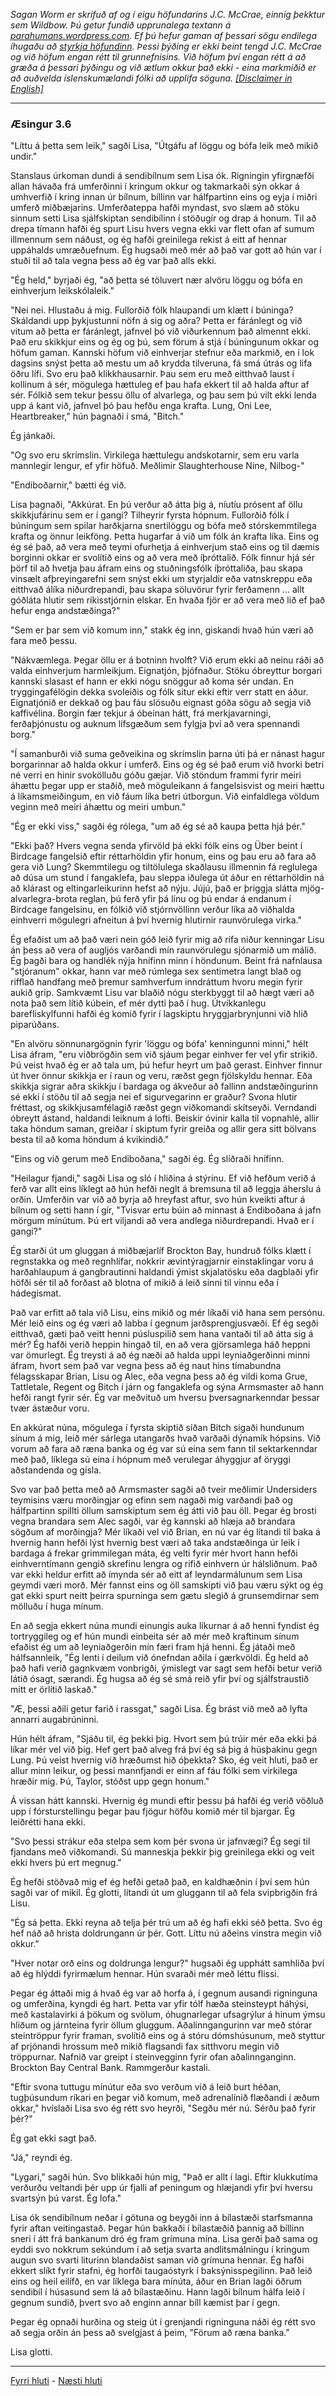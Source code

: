 *Sagan Worm er skrifuð af og í eigu höfundarins J.C. McCrae, einnig þekktur sem Wildbow. Þú getur fundið upprunalega textann á [parahumans.wordpress.com](https://parahumans.wordpress.com/). Ef þú hefur gaman af þessari sögu endilega íhugaðu að [styrkja höfundinn](https://parahumans.wordpress.com/support/). Þessi þýðing er ekki beint tengd J.C. McCrae og við höfum engan rétt til grunnefnisins. Við höfum því engan rétt á að græða á þessari þýðingu og við ætlum okkur það ekki - eina markmiðið er að auðvelda íslenskumælandi fólki að upplifa söguna. [[Disclaimer in English]](../../README.md#fyrirvari)*

---

### Æsingur 3.6

"Líttu á þetta sem leik," sagði Lisa, "Útgáfu af löggu og bófa leik með mikið undir."

Stanslaus úrkoman dundi á sendibílnum sem Lisa ók. Rigningin yfirgnæfði allan hávaða frá umferðinni í kringum okkur og takmarkaði sýn okkar á umhverfið í kring innan úr bílnum, bíllinn var hálfpartinn eins og eyja í miðri umferð miðbæjarins. Umferðateppa hafði myndast, svo slæm að stöku sinnum setti Lisa sjálfskiptan sendibílinn í stöðugír og drap á honum. Til að drepa tímann hafði ég spurt Lisu hvers vegna ekki var flett ofan af sumum illmennum sem náðust, og ég hafði greinilega rekist á eitt af hennar uppáhalds umræðuefnum. Ég hugsaði með mér að það var gott að hún var í stuði til að tala vegna þess að ég var það alls ekki.

"Ég held," byrjaði ég, "að þetta sé töluvert nær alvöru löggu og bófa en einhverjum leikskólaleik."

"Nei nei. Hlustaðu á mig. Fullorðið fólk hlaupandi um klætt í búninga? Skáldandi upp þykjustunni nöfn á sig og aðra? Þetta er fáránlegt og við vitum að þetta er fáránlegt, jafnvel þó við viðurkennum það almennt ekki. Það eru skikkjur eins og ég og þú, sem förum á stjá í búningunum okkar og höfum gaman. Kannski höfum við einhverjar stefnur eða markmið, en í lok dagsins snýst þetta að mestu um að krydda tilveruna, fá smá útrás og lifa öðru lífi. Svo eru það klikkhausarnir. Þau sem eru með eitthvað laust í kollinum á sér, mögulega hættuleg ef þau hafa ekkert til að halda aftur af sér. Fólkið sem tekur þessu öllu of alvarlega, og þau sem þú vilt ekki lenda upp á kant við, jafnvel þó þau hefðu enga krafta. Lung, Oni Lee, Heartbreaker," hún þagnaði í smá, "Bitch."

Ég jánkaði.

"Og svo eru skrímslin. Virkilega hættulegu andskotarnir, sem eru varla mannlegir lengur, ef yfir höfuð. Meðlimir Slaughterhouse Nine, Nilbog-"

"Endiboðarnir," bætti ég við.

Lisa þagnaði, "Akkúrat. En þú verður að átta þig á, níutíu prósent af öllu skikkjufárinu sem er í gangi? Tilheyrir fyrsta hópnum. Fullorðið fólk í búningum sem spilar harðkjarna snertilöggu og bófa með stórskemmtilega krafta og önnur leikföng. Þetta hugarfar á við um fólk án krafta líka. Eins og ég sé það, að vera með teymi ofurhetja á einhverjum stað eins og til dæmis borginni okkar er svolítið eins og að vera með íþróttalið. Fólk finnur hjá sér þörf til að hvetja þau áfram eins og stuðningsfólk íþróttaliða, þau skapa vinsælt afþreyingarefni sem snýst ekki um styrjaldir eða vatnskreppu eða eitthvað álíka niðurdrepandi, þau skapa söluvörur fyrir ferðamenn ... allt góðláta hlutir sem ríkisstjórnin elskar. En hvaða fjör er að vera með lið ef það hefur enga andstæðinga?"

"Sem er þar sem við komum inn," stakk ég inn, giskandi hvað hún væri að fara með þessu.

"Nákvæmlega. Þegar öllu er á botninn hvolft? Við erum ekki að neinu ráði að valda einhverjum harmleikjum. Eignatjón, þjófnaður. Stöku óbreyttur borgari kannski slasast ef hann er ekki nógu snöggur að koma sér undan. En tryggingafélögin dekka svoleiðis og fólk situr ekki eftir verr statt en áður. Eignatjónið er dekkað og þau fáu slösuðu eignast góða sögu að segja við kaffivélina. Borgin fær tekjur á óbeinan hátt, frá merkjavarningi, ferðaþjónustu og auknum lífsgæðum sem fylgja því að vera spennandi borg."

"Í samanburði við suma geðveikina og skrímslin þarna úti þá er nánast hagur borgarinnar að halda okkur í umferð. Eins og ég sé það erum við hvorki betri né verri en hinir svokölluðu góðu gæjar. Við stöndum frammi fyrir meiri áhættu þegar upp er staðið, með möguleikann á fangelsisvist og meiri hættu á líkamsmeiðingum, en við fáum líka betri útborgun. Við einfaldlega völdum veginn með meiri áhættu og meiri umbun."

"Ég er ekki viss," sagði ég rólega, "um að ég sé að kaupa þetta hjá þér."

"Ekki það? Hvers vegna senda yfirvöld þá ekki fólk eins og Über beint í Birdcage fangelsið eftir réttarhöldin yfir honum, eins og þau eru að fara að gera við Lung? Skemmtilegu og tiltölulega skaðlausu illmennin fá reglulega að dúsa um stund í fangaklefa, þau sleppa iðulega út áður en réttarhöldin ná að klárast og eltingarleikurinn hefst að nýju. Jújú, það er þriggja slátta mjög-alvarlegra-brota reglan, þú ferð yfir þá línu og þú endar á endanum í Birdcage fangelsinu, en fólkið við stjórnvöllinn verður líka að viðhalda einhverri mögulegri afneitun á því hvernig hlutirnir raunvörulega virka."

Ég efaðist um að það væri nein góð leið fyrir mig að rífa niður kenningar Lisu án þess að vera of augljós varðandi mín raunvörulegu sjónarmið um málið. Ég þagði bara og handlék nýja hnífinn minn í höndunum. Beint frá nafnlausa "stjóranum" okkar, hann var með rúmlega sex sentimetra langt blað og rifflað handfang með þremur samhverfum inndráttum hvoru megin fyrir aukið grip. Samkvæmt Lisu var blaðið nógu sterkbyggt til að hægt væri að nota það sem lítið kúbein, ef mér dytti það í hug. Útvíkkanlegu barefliskylfunni hafði ég komið fyrir í lagskiptu hryggjarbrynjunni við hlið piparúðans.

"En alvöru sönnunargögnin fyrir 'löggu og bófa' kenningunni minni," hélt Lisa áfram, "eru viðbrögðin sem við sjáum þegar einhver fer vel yfir strikið. Þú veist hvað ég er að tala um, þú hefur heyrt um það gerast. Einhver finnur út hver önnur skikkja er í raun og veru, ræðst gegn fjölskyldu hennar. Eða skikkja sigrar aðra skikkju í bardaga og ákveður að fallinn andstæðingurinn sé ekki í stöðu til að segja nei ef sigurvegarinn er graður? Svona hlutir fréttast, og skikkjusamfélagið ræðst gegn viðkomandi skítseyði. Verndandi óbreytt ástand, haldandi leiknum á lofti. Beiskir óvinir kalla til vopnahlé, allir taka höndum saman, greiðar í skiptum fyrir greiða og allir gera sitt bölvans besta til að koma höndum á kvikindið."

"Eins og við gerum með Endiboðana," sagði ég. Ég slíðraði hnífinn.

"Heilagur fjandi," sagði Lisa og sló í hliðina á stýrinu. Ef við hefðum verið á ferð var allt eins líklegt að hún hefði neglt á bremsuna til að leggja áherslu á orðin. Umferðin var við að byrja að hreyfast aftur, svo hún kveikti aftur á bílnum og setti hann í gír, "Tvisvar ertu búin að minnast á Endiboðana á jafn mörgum mínútum. Þú ert viljandi að vera andlega niðurdrepandi. Hvað er í gangi?"

Ég starði út um gluggan á miðbæjarlíf Brockton Bay, hundruð fólks klætt í regnstakka og með regnhlífar, nokkrir ævintýragjarnir einstaklingar voru á harðahlaupum á gangbrautinni haldandi ýmist skjalatösku eða dagblaði yfir höfði sér til að forðast að blotna of mikið á leið sinni til vinnu eða í hádegismat.

Það var erfitt að tala við Lisu, eins mikið og mér líkaði við hana sem persónu. Mér leið eins og ég væri að labba í gegnum jarðsprengjusvæði. Ef ég segði eitthvað, gæti það veitt henni púsluspilið sem hana vantaði til að átta sig á mér? Ég hafði verið heppin hingað til, en að vera gjörsamlega háð heppni var ömurlegt. Ég treysti á að ég næði að halda uppi leyniaðgerðinni minni áfram, hvort sem það var vegna þess að ég naut hins tímabundna félagsskapar Brian, Lisu og Alec, eða vegna þess að ég vildi koma Grue, Tattletale, Regent og Bitch í járn og fangaklefa og sýna Armsmaster að hann hefði rangt fyrir sér. Ég var meðvituð um hversu þversagnarkenndar þessar tvær ástæður voru.

En akkúrat núna, mögulega í fyrsta skiptið síðan Bitch sigaði hundunum sínum á mig, leið mér sárlega utangarðs hvað varðaði dýnamík hópsins. Við vorum að fara að ræna banka og ég var sú eina sem fann til sektarkenndar með það, líklega sú eina í hópnum með verulegar áhyggjur af öryggi aðstandenda og gísla.

Svo var það þetta með að Armsmaster sagði að tveir meðlimir Undersiders teymisins væru morðingjar og efinn sem nagaði mig varðandi það og hálfpartinn spillti öllum samskiptum sem ég átti við þau öll. Þegar ég brosti vegna brandara sem Alec sagði, var ég kannski að hlæja að brandara sögðum af morðingja? Mér líkaði vel við Brian, en nú var ég lítandi til baka á hvernig hann hefði lýst hvernig best væri að taka andstæðinga úr leik í bardaga á frekar grimmilegan máta, ég velti fyrir mér hvort hann hefði einhverntímann gengið skrefinu lengra og rifið einhvern úr hálsliðnum. Það var ekki heldur erfitt að ímynda sér að eitt af leyndarmálunum sem Lisa geymdi væri morð. Mér fannst eins og öll samskipti við þau væru sýkt og ég gat ekki spurt neitt þeirra spurninga sem gætu slegið á grunsemdirnar sem mölluðu í huga mínum.

En að segja ekkert núna mundi einungis auka líkurnar á að henni fyndist ég tortryggileg og ef hún mundi einbeita sér að mér með kraftinum sínum efaðist ég um að leyniaðgerðin mín færi fram hjá henni. Ég játaði með hálfsannleik, "Ég lenti í deilum við ónefndan aðila í gærkvöldi. Ég held að það hafi verið gagnkvæm vonbrigði, ýmislegt var sagt sem hefði betur verið látið ósagt, særandi. Ég hugsa að ég sé smá reið yfir því og sjálfstraustið mitt er örlítið laskað."

"Æ, þessi aðili getur farið í rassgat," sagði Lisa. Ég brást við með að lyfta annarri augabrúninni.

Hún hélt áfram, "Sjáðu til, ég þekki þig. Hvort sem þú trúir mér eða ekki þá líkar mér vel við þig. Hef gert það alveg frá því ég sá þig á húsþakinu gegn Lung. Þú veist hvernig við hræðumst hið óþekkta? Sko, ég veit hluti, það er allur minn leikur, og þessi mannfjandi er einn af fáu fólki sem virkilega hræðir mig. Þú, Taylor, stóðst upp gegn honum."

Á vissan hátt kannski. Hvernig ég mundi eftir þessu þá hafði ég verið vöðluð upp í fórsturstellingu þegar þau fjögur höfðu komið mér til bjargar. Ég leiðrétti hana ekki.

"Svo þessi strákur eða stelpa sem kom þér svona úr jafnvægi? Ég segi til fjandans með viðkomandi. Sú manneskja þekkir þig greinilega ekki og veit ekki hvers þú ert megnug."

Ég hefði stöðvað mig ef ég hefði getað það, en kaldhæðnin í því sem hún sagði var of mikil. Ég glotti, lítandi út um gluggann til að fela svipbrigðin frá Lisu.

"Ég sá þetta. Ekki reyna að telja þér trú um að ég hafi ekki séð þetta. Svo ég hef náð að hrista doldrungann úr þér. Gott. Líttu nú aðeins vinstra megin við okkur."

"Hver notar orð eins og doldrunga lengur?" hugsaði ég upphátt samhliða því að ég hlýddi fyrirmælum hennar. Hún svaraði mér með léttu flissi.

Þegar ég áttaði mig á hvað ég var að horfa á, í gegnum ausandi rigninguna og umferðina, kyngdi ég hart. Þetta var yfir tólf hæða steinsteypt háhýsi, með kastalavirki á þökum og svölum, óhugnarlegar ufsagrýlur á hinum ýmsu hliðum og járnteina fyrir öllum gluggum. Aðalinngangurinn var með stórar steintröppur fyrir framan, svolítið eins og á stóru dómshúsunum, með styttur af prjónandi hrossum með mikið flagsandi fax sitthvoru megin við tröppurnar. Nafnið var greipt í steinvegginn fyrir ofan aðalinnganginn. Brockton Bay Central Bank. Rammgerður kastali.

"Eftir svona tuttugu mínútur eða svo verðum við á leið burt héðan, tugþúsundum ríkari en þegar við komum, með adrenalínið flæðandi í æðum okkar," hvíslaði Lisa svo ég rétt svo heyrði, "Segðu mér nú. Sérðu það fyrir þér?"

Ég gat ekki sagt það.

"Já," reyndi ég.

"Lygari," sagði hún. Svo blikkaði hún mig, "Það er allt í lagi. Eftir klukkutíma verðurðu veltandi þér upp úr fjalli af peningum og hlæjandi yfir því hversu svartsýn þú varst. Ég lofa."

Lisa ók sendibílnum neðar í götuna og beygði inn á bílastæði starfsmanna fyrir aftan veitingastað. Þegar hún bakkaði í bílastæðið þannig að bíllinn sneri í átt frá bankanum dró ég fram grímuna mína. Lisa gerði það sama og eyddi svo nokkrum sekúndum í að setja svarta andlitsmálningu í kringum augun svo svarti liturinn blandaðist saman við grímuna hennar. Ég hafði ekkert slíkt fyrir stafni, ég horfði taugaóstyrk í baksýnisspegilinn. Það leið eins og heil eilífð, en var líklega bara mínúta, áður en Brian lagði öðrum sendibíl í húsasund sem lá að bílastæðinu. Hann lagði bílnum hálfa leið í gegnum sundið, þvert svo að enginn annar bíll kæmist þar í gegn.

Þegar ég opnaði hurðina og steig út í grenjandi rigninguna náði ég rétt svo að segja orðin án þess að svelgjast á þeim, "Förum að ræna banka."

Lisa glotti.

---

[Fyrri hluti](Ormur-03.05.md) - [Næsti hluti](Ormur-03.07.md)